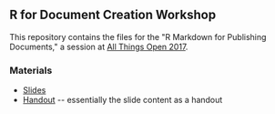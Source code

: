 ## R for Document Creation Workshop

This repository contains the files for the "R Markdown for Publishing Documents," a session at [All Things Open 2017](https://allthingsopen.org/). 

### Materials 
* [Slides](https://alblaine.github.io/ato-r-workshop)
* [Handout](https://github.com/alblaine/ato-r-workshop/blob/master/handout.md) -- essentially the slide content as a handout

